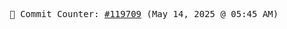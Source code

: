 <p align="center">
    <samp>
        📮 Commit Counter: <a href="https://github.com/Javascript-void0/Javascript-void0/commits/main">#119709</a> (May 14, 2025 @ 05:45 AM)
    </samp>
</p>